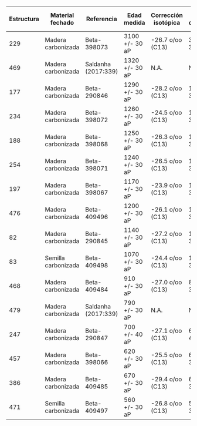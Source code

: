 









| Estructura | Material fechado    | Referencia          | Edad medida    | Corrección isotópica | Edad corregida | Edad calibrada (2σ)*   | Estilo cerámico  |
|------------|---------------------|---------------------|----------------|----------------------|----------------|------------------------|------------------|
| 229        | Madera carbonizada  | Beta-398073         | 3100 +/- 30 aP | -26.7 o/oo (C13)     | 3070 +/- 30 aP | 1411 – 1226 aC (95.4%) | Jari             |
| 469        | Madera carbonizada  | Saldanha (2017:339) | 1320 +/- 30 aP | N.A.                 | N.A.           | 659 – 774 dC (95.4%)   | Hachurado-Zonado |
| 177        | Madera carbonizada  | Beta-290846         | 1290 +/- 30 aP | -28.2 o/oo (C13)     | 1240 +/- 30 aP | 768 – 886 dC (72.2%)   | Jari             |
| 234        | Madera carbonizada  | Beta-398072         | 1260 +/- 30 aP | -24.5 o/oo (C13)     | 1270 +/- 30 aP | 673 – 778 dC (67.4%)   | Jari             |
| 188        | Madera carbonizada  | Beta-398068         | 1250 +/- 30 aP | -26.3 o/oo (C13)     | 1230 +/- 30 aP | 770 – 890 dC (81.1%)   | Jari             |
| 254        | Madera carbonizada  | Beta-398071         | 1240 +/- 30 aP | -26.5 o/oo (C13)     | 1220 +/- 30 aP | 770 – 894 dC (85.9%)   | Jari             |
| 197        | Madera carbonizada  | Beta-398067         | 1170 +/- 30 aP | -23.9 o/oo (C13)     | 1190 +/- 30 aP | 772 – 901 dC (78.7%)   | Jari             |
| 476        | Madera carbonizada  | Beta-409496         | 1200 +/- 30 aP | -26.1 o/oo (C13)     | 1180 +/- 30 aP | 772 – 905 dC (68.6%)   | Koriabo          |
| 82         | Madera carbonizada  | Beta-290845         | 1140 +/- 30 aP | -27.2 o/oo (C13)     | 1100 +/- 30 aP | 892 – 1020 dC (95.4%)  | Jari             |
| 83         | Semilla carbonizada | Beta-409498         | 1070 +/- 30 aP | -24.4 o/oo (C13)     | 1080 +/- 30 aP | 946 – 1028 dC (73.6%)  | Jari             |
| 468        | Madera carbonizada  | Beta-409484         | 910 +/- 30 aP  | -27.0 o/oo (C13)     | 880 +/- 30 aP  | 1146 – 1265 dC (85.6%) | Koriabo          |
| 479        | Madera carbonizada  | Saldanha (2017:339) | 790 +/- 30 aP  | N.A.                 | N.A.           | 1219 – 1283 dC (95.4%) | Koriabo          |
| 247        | Madera carbonizada  | Beta-290847         | 700 +/- 40 aP  | -27.1 o/oo (C13)     | 660 +/- 40 aP  | 1283 – 1396 dC (95.4%) | Koriabo          |
| 457        | Madera carbonizada  | Beta-398066         | 620 +/- 30 aP  | -25.5 o/oo (C13)     | 610 +/- 30 aP  | 1301 – 1370 dC (68.7%) | Koriabo          |
| 386        | Madera carbonizada  | Beta-409485         | 670 +/- 30 aP  | -29.4 o/oo (C13)     | 600 +/- 30 aP  | 1303 – 1368 dC (64.7%) | Koriabo          |
| 471        | Semilla carbonizada | Beta-409497         | 560 +/- 30 aP  | -26.8 o/oo (C13)     | 530 +/- 30 aP  | 1395 – 1448 dC (91.1%) | Koriabo          |

